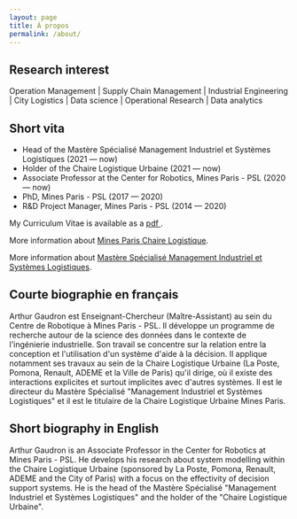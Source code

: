 ```yaml
---
layout: page
title: À propos
permalink: /about/
---
```


## Research interest
Operation Management | Supply Chain Management | Industrial Engineering | City Logistics | Data science | Operational Research | Data analytics

## Short vita

- Head of the Mastère Spécialisé Management Industriel et Systèmes Logistiques (2021 — now)
- Holder of the Chaire Logistique Urbaine (2021 — now)
- Associate Professor at the Center for Robotics, Mines Paris - PSL (2020 — now)
- PhD, Mines Paris - PSL (2017 — 2020)
- R&D Project Manager, Mines Paris - PSL (2014 — 2020)

My Curriculum Vitae is available as a [pdf ](media/cv/Arthur_Gaudron_CV_eng_full.pdf).

More information about [Mines Paris Chaire Logistique](http://chairelogistiqueurbaine.fr/).

More information about [Mastère Spécialisé Management Industriel et Systèmes Logistiques](https://www.misl.minesparis.psl.eu/).

## Courte biographie en français

Arthur Gaudron est Enseignant-Chercheur (Maître-Assistant) au sein du Centre de Robotique à Mines Paris - PSL. Il développe un programme de recherche autour de la science des données dans le contexte de l'ingénierie industrielle. Son travail se concentre sur la relation entre la conception et l'utilisation d'un système d'aide à la décision. Il applique notamment ses travaux 
au sein de la Chaire Logistique Urbaine (La Poste, Pomona, Renault, ADEME et la Ville de Paris) qu'il dirige, où il existe des interactions explicites et surtout implicites avec d'autres systèmes. Il est le directeur du Mastère Spécialisé "Management Industriel et Systèmes Logistiques" et il est le titulaire de la Chaire Logistique Urbaine Mines Paris.

## Short biography in English

Arthur Gaudron is an Associate Professor in the Center for Robotics at Mines Paris - PSL. He develops his research about system modelling within the Chaire Logistique Urbaine (sponsored by La Poste, Pomona, Renault, ADEME and the City of Paris) with a focus on the effectivity of decision support systems. He is the head of the Mastère Spécialisé "Management Industriel et Systèmes Logistiques" and the holder of the "Chaire Logistique Urbaine".


